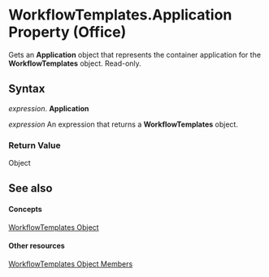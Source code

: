 
# WorkflowTemplates.Application Property (Office)

Gets an  **Application** object that represents the container application for the **WorkflowTemplates** object. Read-only.


## Syntax

 _expression_. **Application**

 _expression_ An expression that returns a **WorkflowTemplates** object.


### Return Value

Object


## See also


#### Concepts


[WorkflowTemplates Object](01df4716-4440-7761-8504-22f78e40f8e4.md)
#### Other resources


[WorkflowTemplates Object Members](a29def44-dfe2-04fb-db6d-585c31e0fb32.md)
